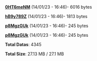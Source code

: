[**0HT6meNM**](/data/0HT6meNM.txt) (14/01/23 - 16:46)- 6016 bytes

[**hB9y789Z**](/data/hB9y789Z.txt) (14/01/23 - 16:46)- 1813 bytes

[**p8MgzGUk**](/data/p8MgzGUk.txt) (14/01/23 - 16:46)- 245 bytes

[**p8MgzGUk**](/data/p8MgzGUk.txt) (14/01/23 - 16:46)- 245 bytes

**Total Datas**: 4345

**Total Size**: 27.13 MB / 27.1 MB